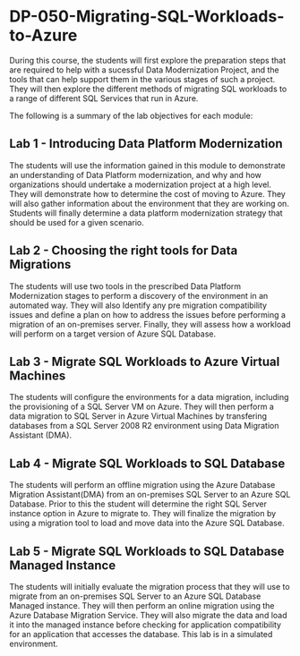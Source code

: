 # DP-050-Migrating-SQL-Workloads-to-Azure

During this course, the students will first explore the preparation steps that are required to help with a sucessful Data Modernization Project, and the tools that can help support them in the various stages of such a project. They will then explore the different methods of migrating SQL workloads to a range of different SQL Services that run in Azure.

The following is a summary of the lab objectives for each module:

## Lab 1 - Introducing Data Platform Modernization

The students will use the information gained in this module to demonstrate an understanding of Data Platform modernization, and why and how organizations should undertake a modernization project at a high level. They will demonstrate how to determine the cost of moving to Azure. They will also gather information about the environment that they are working on. Students will finally determine a data platform modernization strategy that should be used for a given scenario.

## Lab 2 - Choosing the right tools for Data Migrations

The students will use two tools in the prescribed Data Platform Modernization stages to perform a discovery of the environment in an automated way. They will also Identify any pre migration compatibility issues and define a plan on how to address the issues before performing a migration of an on-premises server. Finally, they will assess how a workload will perform on a target version of Azure SQL Database.

## Lab 3 - Migrate SQL Workloads to Azure Virtual Machines

The students will configure the environments for a data migration, including the provisioning of a SQL Server VM on Azure.
They will then perform a data migration to SQL Server in Azure Virtual Machines by transfering databases from a SQL Server 2008 R2 environment using Data Migration Assistant (DMA).

## Lab 4 - Migrate SQL Workloads to SQL Database

The students will perform an offline migration using the Azure Database Migration Assistant(DMA) from an on-premises SQL Server to an Azure SQL Database. Prior to this the student will determine the right SQL Server instance option in Azure to migrate to. They will finalize the migration by using a migration tool to load and move data into the Azure SQL Database.

## Lab 5 - Migrate SQL Workloads to SQL Database Managed Instance

The students will initially evaluate the migration process that they will use to migrate from an on-premises SQL Server to an Azure SQL Database Managed instance. They will then perform an online migration using the Azure Database Migration Service. They will also migrate the data and load it into the managed instance before checking for application compatibility for an application that accesses the database. This lab is in a simulated environment.
